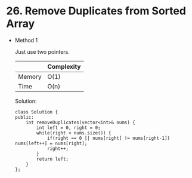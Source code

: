 # 26. Remove Duplicates from Sorted Array
- Method 1

    Just use two pointers.

    | |   Complexity  |
    | ----------- | ----------- | 
    |  Memory     | O(1)  | 
    |      Time       |  O(n) | 


    Solution:

    ```
    class Solution {
    public:
        int removeDuplicates(vector<int>& nums) {
            int left = 0, right = 0;
            while(right < nums.size()) {
                if(right == 0 || nums[right] != nums[right-1]) nums[left++] = nums[right];
                right++;
            }
            return left;
        }
    };
    
    ```
